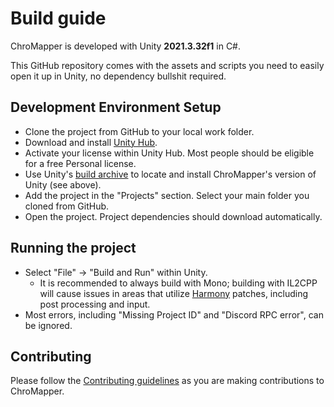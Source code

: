# Build guide

ChroMapper is developed with Unity **2021.3.32f1** in C#.

This GitHub repository comes with the assets and scripts you need to easily open it up in Unity, no dependency bullshit required.

## Development Environment Setup
* Clone the project from GitHub to your local work folder.
* Download and install [Unity Hub](https://unity3d.com/get-unity/download).
* Activate your license within Unity Hub. Most people should be eligible for a free Personal license.
* Use Unity's [build archive](https://unity.com/releases/editor/archive) to locate and install ChroMapper's version of Unity (see above).
* Add the project in the "Projects" section. Select your main folder you cloned from GitHub.
* Open the project. Project dependencies should download automatically.

## Running the project
* Select "File" -> "Build and Run" within Unity.
  * It is recommended to always build with Mono; building with IL2CPP will cause issues in areas that utilize [Harmony](https://github.com/pardeike/Harmony) patches, including post processing and input.
* Most errors, including "Missing Project ID" and "Discord RPC error", can be ignored.

## Contributing
Please follow the [Contributing guidelines](CONTRIBUTING.md) as you are making contributions to ChroMapper.
